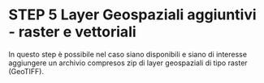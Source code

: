 # STEP 5 Layer Geospaziali aggiuntivi - raster e vettoriali

In questo step è possibile nel caso siano disponibili e siano di interesse aggiungere un archivio compresos zip di layer geospaziali di tipo raster (GeoTIFF).
